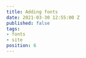 ```yaml
---
title: Adding fonts
date: 2021-03-30 12:55:00 Z
published: false
tags:
- fonts
- site
position: 6
---
```


